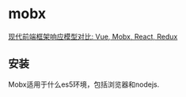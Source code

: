 # mobx
[现代前端框架响应模型对比: Vue, Mobx, React, Redux](https://juejin.cn/post/6929727475304005639/)
## 安装
Mobx适用于什么es5环境，包括浏览器和nodejs.